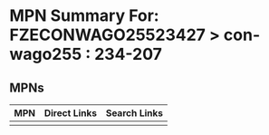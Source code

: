 



# MPN Summary For: FZECONWAGO25523427 > con-wago255 : 234-207

## MPNs
  

|MPN|Direct Links|Search Links|
| :--- | :--- | :--- |
||||
